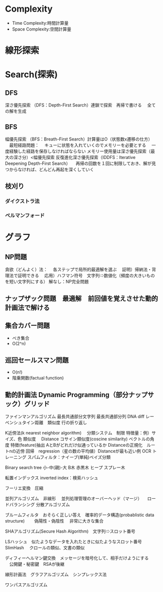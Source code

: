 # Complexity

- Time Complexity:時間計算量
- Space Complexity:空間計算量

# 線形探索



# Search(探索)

## DFS
深さ優先探索	（DFS：Depth-First Search）連鎖で探索　再帰で書ける
　全ての解を生成

## BFS

幅優先探索	（BFS：Breath-First Search）計算量はO（状態数x遷移の仕方）
　最短経路問題：
　キューに状態を入れていくのでメモリーを必要とする
　一度経験した経路を保存しなければならない
メモリー使用量は深さ優先探索（最大の深さ分）<幅優先探索
反復進化深さ優先探索（IDDFS：Iterative Deepening Depth-First Search）
　再帰の回数を１回に制限しておき、解が見つからなければ、どんどん再起を深くしていく

## 枝刈り



### ダイクストラ法
### ベルマンフォード



# グラフ

## NP問題
貪欲（どんよく）法：
　各ステップで局所的最適解を選ぶ
　証明）帰納法・背理法で証明できる
　応用）ハフマン符号　文字列⇨数値化（頻度の大きいものを短い文字列にする）
解なし：NP完全問題

## ナップザック問題　最適解　前回値を覚えさせた動的計画法で解ける
## 集合カバー問題　
- べき集合　
- O(2^n) 

## 巡回セールスマン問題 

- O(n!) 
- 階乗関数(factual function)


## 動的計画法	Dynamic Programming（部分ナップサック）グリッド
ファインマンアルゴリズム
最長共通部分文字列
最長共通部分列 DNA 
diff
レーベンシュタイン距離　類似度
行の折り返し

K近傍法(k nearest neighbor algorithm)　
分類システム　制限
特徴量：例）サイズ、色
類似度　
	Distance 
	コサイン類似度(coscine similarity) ベクトルの角度
特徴(feature)抽出 AとBがどれだけ似通っているか
Distanceの正規化　ルートnの近傍
回帰　regression（星の数の平均値）Distanceが最も近い例
OCR トレーニング
スパムフィルタ：ナイーブ(単純)ベイズ分類

Binary search tree 小-中(親)-大
B木
赤黒木
ヒープ
スプレー木

転置インデックス inverted index：検索ハッシュ

フーリエ変換　圧縮

並列アルゴリズム　非線形
　並列処理管理のオーバーヘッド（マージ）
　ロードバランシング
分散アルゴリズム

ブルームフィルタ　おそらく正しい答え　確率的データ構造(probablistic data structure)　
　偽陽性・偽陰性
　非常に大きな集合

SHAアルゴリズム(Secure Hash Algorithm)　文字列⇨スロット番号

LSハッシュ　似たようなデータを入れたときに似たようなスロット番号　SlimHash
 　クロールの類似、文書の類似

ディフィーヘルマン鍵交換　メッセージを暗号化して、相手だけようにする
　公開鍵・秘密鍵　RSAが後継

線形計画法　グラフアルゴリズム　シンプレックス法

ワンパスアルゴリズム 
